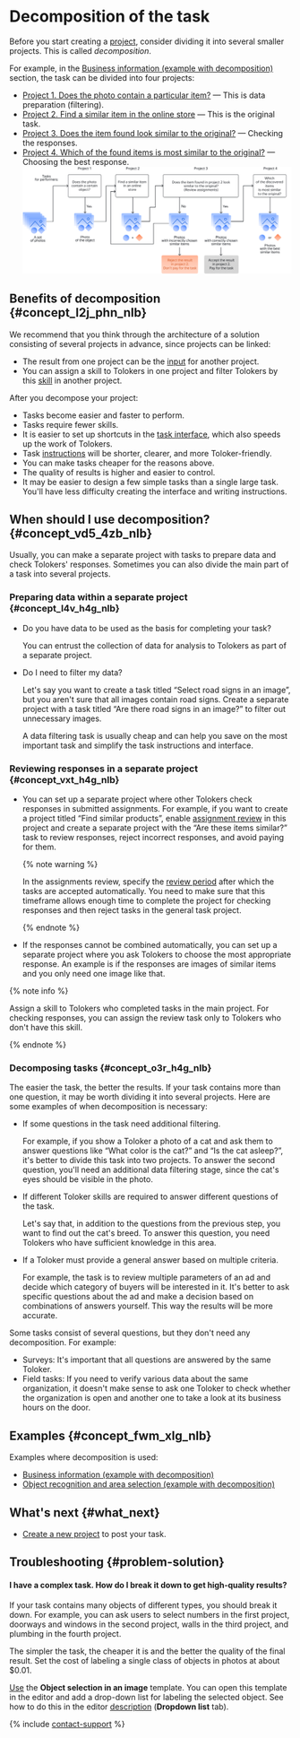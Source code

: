 # Decomposition of the task

Before you start creating a [project](../../glossary.md#project-ru), consider dividing it into several smaller projects. This is called _decomposition_.

For example, in the [Business information (example with decomposition)](data-collection.md) section, the task can be divided into four projects:
- [Project 1. Does the photo contain a particular item?](contain_item.md) — This is data preparation (filtering).
- [Project 2. Find a similar item in the online store](find_an_item_in_store.md) — This is the original task.
- [Project 3. Does the item found look similar to the original?](item_look_similar.md) — Checking the responses.
- [Project 4. Which of the found items is most similar to the original?](item_more_similar.md) — Choosing the best response.
![](../_images/other/main-1.svg)

## Benefits of decomposition {#concept_l2j_phn_nlb}

We recommend that you think through the architecture of a solution consisting of several projects in advance, since projects can be linked:
- The result from one project can be the [input](../../glossary.md#input-output-data-ru) for another project.
- You can assign a skill to Tolokers in one project and filter Tolokers by this [skill](../../glossary.md#skill-ru) in another project.

After you decompose your project:

- Tasks become easier and faster to perform.
- Tasks require fewer skills.
- It is easier to set up shortcuts in the [task interface](../../glossary.md#task-interface-ru), which also speeds up the work of Tolokers.
- Task [instructions](../../glossary.md#task-instruction-ru) will be shorter, clearer, and more Toloker-friendly.
- You can make tasks cheaper for the reasons above.
- The quality of results is higher and easier to control.
- It may be easier to design a few simple tasks than a single large task. You'll have less difficulty creating the interface and writing instructions.


## When should I use decomposition? {#concept_vd5_4zb_nlb}

Usually, you can make a separate project with tasks to prepare data and check Tolokers' responses. Sometimes you can also divide the main part of a task into several projects.


### Preparing data within a separate project {#concept_l4v_h4g_nlb}

- Do you have data to be used as the basis for completing your task?

    You can entrust the collection of data for analysis to Tolokers as part of a separate project.

- Do I need to filter my data?

    Let's say you want to create a task titled “Select road signs in an image”, but you aren't sure that all images contain road signs. Create a separate project with a task titled “Are there road signs in an image?” to filter out unnecessary images.

    A data filtering task is usually cheap and can help you save on the most important task and simplify the task instructions and interface.


### Reviewing responses in a separate project {#concept_vxt_h4g_nlb}

- You can set up a separate project where other Tolokers check responses in submitted assignments. For example, if you want to create a project titled “Find similar products”, enable [assignment review](../../glossary.md#left-off-acceptance-ru) in this project and create a separate project with the “Are these items similar?” task to review responses, reject incorrect responses, and avoid paying for them.

    {% note warning %}

    In the assignments review, specify the [review period](../../glossary.md#review-time-ru) after which the tasks are accepted automatically. You need to make sure that this timeframe allows enough time to complete the project for checking responses and then reject tasks in the general task project.

    {% endnote %}

- If the responses cannot be combined automatically, you can set up a separate project where you ask Tolokers to choose the most appropriate response. An example is if the responses are images of similar items and you only need one image like that.

{% note info %}

Assign a skill to Tolokers who completed tasks in the main project. For checking responses, you can assign the review task only to Tolokers who don't have this skill.

{% endnote %}



### Decomposing tasks {#concept_o3r_h4g_nlb}

The easier the task, the better the results. If your task contains more than one question, it may be worth dividing it into several projects. Here are some examples of when decomposition is necessary:

- If some questions in the task need additional filtering.

    For example, if you show a Toloker a photo of a cat and ask them to answer questions like “What color is the cat?” and “Is the cat asleep?”, it's better to divide this task into two projects. To answer the second question, you'll need an additional data filtering stage, since the cat's eyes should be visible in the photo.

- If different Toloker skills are required to answer different questions of the task.

    Let's say that, in addition to the questions from the previous step, you want to find out the cat's breed. To answer this question, you need Tolokers who have sufficient knowledge in this area.

- If a Toloker must provide a general answer based on multiple criteria.

    For example, the task is to review multiple parameters of an ad and decide which category of buyers will be interested in it. It's better to ask specific questions about the ad and make a decision based on combinations of answers yourself. This way the results will be more accurate.

Some tasks consist of several questions, but they don't need any decomposition. For example:
- Surveys: It's important that all questions are answered by the same Toloker.
- Field tasks: If you need to verify various data about the same organization, it doesn't make sense to ask one Toloker to check whether the organization is open and another one to take a look at its business hours on the door.


## Examples {#concept_fwm_xlg_nlb}

Examples where decomposition is used:

- [Business information (example with decomposition)](data-collection.md)
- [Object recognition and area selection (example with decomposition)](image-segmentation-overview.md)


## What's next {#what_next}

- [Create a new project](project.md) to post your task.


## Troubleshooting {#problem-solution}

#### I have a complex task. How do I break it down to get high-quality results?

If your task contains many objects of different types, you should break it down. For example, you can ask users to select numbers in the first project, doorways and windows in the second project, walls in the third project, and plumbing in the fourth project.

The simpler the task, the cheaper it is and the better the quality of the final result. Set the cost of labeling a single class of objects in photos at about $0.01.

[Use](../tutorials/selection.md) the **Object selection in an image** template. You can open this template in the editor and add a drop-down list for labeling the selected object. See how to do this in the editor [description](t-components/image-annotation.md#annotation) (**Dropdown list** tab).


{% include [contact-support](../_includes/contact-support-help.md) %}